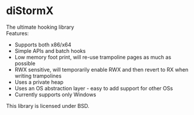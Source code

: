 # diStormX
The ultimate hooking library  
Features:  
* Supports both x86/x64
* Simple APIs and batch hooks
* Low memory foot print, will re-use trampoline pages as much as possible
* RWX sensitive, will temporarily enable RWX and then revert to RX when writing trampolines
* Uses a private heap
* Uses an OS abstraction layer - easy to add support for other OSs
* Currently supports only Windows

This library is licensed under BSD.
